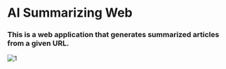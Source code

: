 # AI Summarizing Web
### This is a web application that generates summarized articles from a given URL.
![1](https://user-images.githubusercontent.com/60586561/236591759-f3ed3195-9485-495a-acd7-3f41b6747cf6.png)
